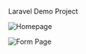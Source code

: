 Laravel Demo Project 

![Homepage](https://imgur.com/x0fV6JI)

![Form Page](https://imgur.com/rjgkSeT)


